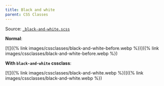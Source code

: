 ```yaml
---
title: Black and white
parent: CSS Classes
---
```


Source: [`_black-and-white.scss`](https://github.com/ElsaTam/obsidian-fancy-a-story/blob/main/postcss/cssclasses/_black-and-white.scss) 

**Normal**:

[![]({% link images/cssclasses/black-and-white-before.webp %})]({% link images/cssclasses/black-and-white-before.webp %})

**With `black-and-white` cssclass**:

[![]({% link images/cssclasses/black-and-white.webp %})]({% link images/cssclasses/black-and-white.webp %})